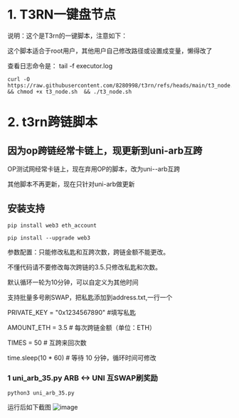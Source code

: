 # 1. T3RN一键盘节点
说明：这个是T3rn的一键脚本，注意如下：

这个脚本适合于root用户，其他用户自己修改路径或设置成变量，懒得改了

查看日志命令是： tail -f executor.log

    curl -O https://raw.githubusercontent.com/8280998/t3rn/refs/heads/main/t3_node.sh && chmod +x t3_node.sh  && ./t3_node.sh


# 2. t3rn跨链脚本 
## 因为op跨链经常卡链上，现更新到uni-arb互跨
OP测试网经常卡链上，现在弃用OP的脚本，改为uni--arb互跨

其他脚本不再更新，现在只针对uni-arb做更新

## 安装支持
    pip install web3 eth_account

    pip install --upgrade web3

参数配置：只能修改私匙和互跨次数，跨链金额不能更改。

不懂代码请不要修改每次跨链的3.5.只修改私匙和次数。

默认循环一轮为10分钟，可以自定义为其他时间

支持批量多号刷SWAP，把私匙添加到address.txt,一行一个


   PRIVATE_KEY = "0x1234567890"  #填写私匙
   
   AMOUNT_ETH = 3.5  # 每次跨链金额（单位：ETH）
   
   TIMES = 50  # 互跨来回次数

   time.sleep(10 * 60)  # 等待 10 分钟，循环时间可修改
   
### 1 uni_arb_35.py ARB <-> UNI 互SWAP刷奖励 
    python3 uni_arb_35.py
运行后如下截图
![image](https://github.com/user-attachments/assets/b84918fa-db30-41d1-b53c-e49541689c61)



